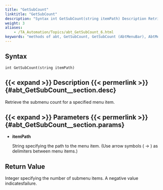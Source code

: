 ```yaml
--- 
title: "GetSubCount"
linktitle: "GetSubCount"
description: "Syntax int GetSubCount(string itemPath) Description Retrieve the submenu count for a specified menu item. Parameters itemPath String specifying the path to the menu item. (Use arrow symbols ( -&gt; ) as ..."
weight: 3
aliases: 
    - /TA_Automation/Topics/abt_GetSubCount_6.html
keywords: "methods of abt, GetSubCount, GetSubCount (AbtMenuBar), AbtMenuBar, getsubcount, abtmenubar getsubcount, number of sub menu items, count sub menu items, how many sub menu items in menu item"
---
```


## Syntax

`int GetSubCount(string itemPath)`

## {{< expand >}} Description {{< permerlink >}} {#abt_GetSubCount__section.desc} 

Retrieve the submenu count for a specified menu item.

## {{< expand >}} Parameters {{< permerlink >}} {#abt_GetSubCount__section.params} 

-   **itemPath**

    String specifying the path to the menu item. \(Use arrow symbols \( -\> \) as delimiters between menu items.\)


## Return Value

Integer specifying the number of submenu items. A negative value indicatesfailure.




